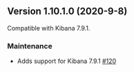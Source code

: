 ## Version 1.10.1.0 (2020-9-8)

Compatible with Kibana 7.9.1.

### Maintenance
* Adds support for Kibana 7.9.1 [#120](https://github.com/opendistro-for-elasticsearch/index-management-kibana-plugin/pull/120)